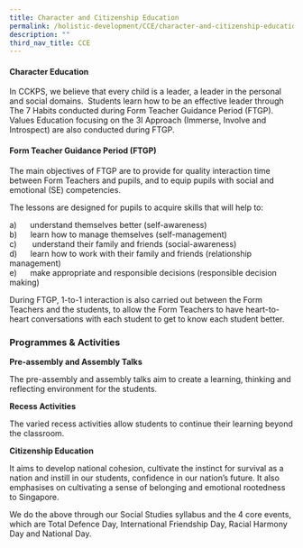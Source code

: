```yaml
---
title: Character and Citizenship Education
permalink: /holistic-development/CCE/character-and-citizenship-education/
description: ""
third_nav_title: CCE
---
```

#### **Character Education**

In CCKPS, we believe that every child is a leader, a leader in the personal and social domains.  Students learn how to be an effective leader through The 7 Habits conducted during Form Teacher Guidance Period (FTGP). Values Education focusing on the 3I Approach (Immerse, Involve and Introspect) are also conducted during FTGP.

  

#### **Form Teacher Guidance Period (FTGP)**

The main objectives of FTGP are to provide for quality interaction time between Form Teachers and pupils, and to equip pupils with social and emotional (SE) competencies.

  

The lessons are designed for pupils to acquire skills that will help to:

a)      understand themselves better (self-awareness)   
b)      learn how to manage themselves (self-management)    
c)       understand their family and friends (social-awareness)   
d)      learn how to work with their family and friends (relationship management)    
e)      make appropriate and responsible decisions (responsible decision making)

  

During FTGP, 1-to-1 interaction is also carried out between the Form Teachers and the students, to allow the Form Teachers to have heart-to-heart conversations with each student to get to know each student better.

  

### **Programmes & Activities**

**Pre-assembly and Assembly Talks**

The pre-assembly and assembly talks aim to create a learning, thinking and reflecting environment for the students.  

  

**Recess Activities**

The varied recess activities allow students to continue their learning beyond the classroom.  

  

**Citizenship Education**

It aims to develop national cohesion, cultivate the instinct for survival as a nation and instill in our students, confidence in our nation’s future. It also emphasises on cultivating a sense of belonging and emotional rootedness to Singapore.

  

We do the above through our Social Studies syllabus and the 4 core events, which are Total Defence Day, International Friendship Day, Racial Harmony Day and National Day.